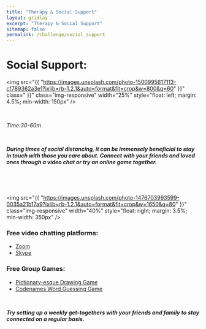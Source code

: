 ```yaml
---
title: "Therapy & Social Support"
layout: gridlay
excerpt: "Therapy & Social Support"
sitemap: false
permalink: /challenge/social_support
---
```



# Social Support: 

<img src="{{ "https://images.unsplash.com/photo-1500995617113-cf789362a3e1?ixlib=rb-1.2.1&auto=format&fit=crop&w=800&q=60" }}" class=" }}" class="img-responsive" width="25%" style="float: left; margin: 4.5%; min-width: 150px" />


&nbsp;

*Time:30-60m*

&nbsp;

***During times of social distancing, it can be immensely beneficial to stay in touch with those you care about. Connect with your friends and loved ones through a video chat or try an online game together.***

&nbsp;
&nbsp;
&nbsp;

&nbsp;
&nbsp;
&nbsp;

<img src="{{ "https://images.unsplash.com/photo-1476703993599-0035a21b17a9?ixlib=rb-1.2.1&auto=format&fit=crop&w=1650&q=80" }}" class="img-responsive" width="40%" style="float: right; margin: 3.5%; min-width: 350px" />

### Free video chatting platforms:
- <a href="https://zoom.us/pricing" target="_blank">Zoom</a>
- <a href="https://www.skype.com/en/" target="_blank">Skype</a>

### Free Group Games:
- <a href="https://www.drawasaurus.org/" target="_blank">Pictionary-esque Drawing Game</a>
- <a href="https://codenames.game/" target="_blank">Codenames Word Guessing Game</a>

&nbsp;
&nbsp;

***Try setting up a weekly get-togethers with your friends and family to stay connected on a regular basis.***

&nbsp;
&nbsp;
